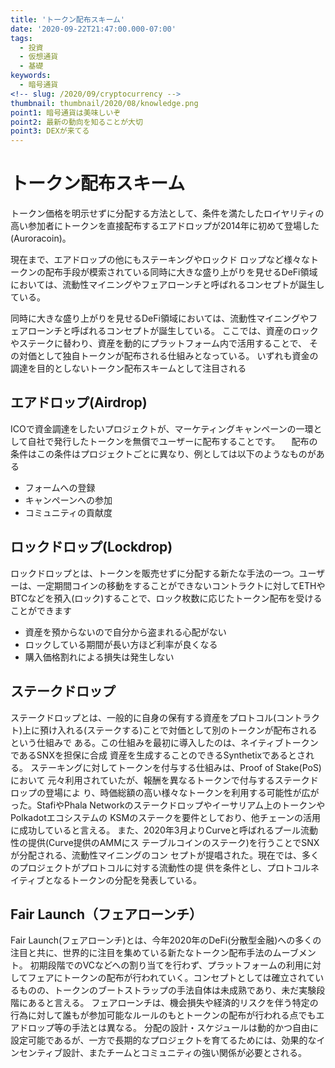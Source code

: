 ```yaml
---
title: 'トークン配布スキーム'
date: '2020-09-22T21:47:00.000-07:00'
tags:
  - 投資
  - 仮想通貨
  - 基礎
keywords:
  - 暗号通貨
<!-- slug: /2020/09/cryptocurrency -->
thumbnail: thumbnail/2020/08/knowledge.png
point1: 暗号通貨は美味しいぞ
point2: 最新の動向を知ることが大切
point3: DEXが来てる
---
```


# トークン配布スキーム
トークン価格を明示せずに分配する方法として、条件を満たしたロイヤリティの高い参加者にトークンを直接配布するエアドロップが2014年に初めて登場した(Auroracoin)。

現在まで、エアドロップの他にもステーキングやロックド
ロップなど様々なトークンの配布手段が模索されている同時に大きな盛り上がりを見せるDeFi領域においては、流動性マイニングやフェアローンチと呼ばれるコンセプトが誕生している。

同時に大きな盛り上がりを見せるDeFi領域においては、流動性マイニングやフェアローンチと呼ばれるコンセプトが誕生している。
ここでは、資産のロックやステークに替わり、資産を動的にプラットフォーム内で活用することで、
その対価として独自トークンが配布される仕組みとなっている。
いずれも資金の調達を目的としないトークン配布スキームとして注目される

## エアドロップ(Airdrop)
ICOで資金調達をしたいプロジェクトが、マーケティングキャンペーンの一環として自社で発行したトークンを無償でユーザーに配布することです。
　配布の条件はこの条件はプロジェクトごとに異なり、例としては以下のようなものがある
 - フォームへの登録
 - キャンペーンへの参加
 - コミュニティの貢献度
 
 ## ロックドロップ(Lockdrop)
 ロックドロップとは、トークンを販売せずに分配する新たな手法の一つ。ユーザーは、一定期間コインの移動をすることができないコントラクトに対してETHやBTCなどを預入(ロック)することで、ロック枚数に応じたトークン配布を受けることができます
- 資産を預からないので自分から盗まれる心配がない
- ロックしている期間が長い方ほど利率が良くなる
- 購入価格割れによる損失は発生しない

## ステークドロップ
ステークドロップとは、一般的に自身の保有する資産をプロトコル(コントラクト)上に預け入れる(ステークする)ことで対価として別のトークンが配布されるという仕組みで
ある。この仕組みを最初に導入したのは、ネイティブトークンであるSNXを担保に合成
資産を生成することのできるSynthetixであるとされる。
ステーキングに対してトークンを付与する仕組みは、Proof of Stake(PoS)において
元々利用されていたが、報酬を異なるトークンで付与するステークドロップの登場によ
り、時価総額の高い様々なトークンを利用する可能性が広がった。StafiやPhala
Networkのステークドロップやイーサリアム上のトークンやPolkadotエコシステムの
KSMのステークを要件としており、他チェーンの活用に成功していると言える。
また、2020年3月よりCurveと呼ばれるプール流動性の提供(Curve提供のAMMにス
テーブルコインのステーク)を行うことでSNXが分配される、流動性マイニングのコン
セプトが提唱された。現在では、多くのプロジェクトがプロトコルに対する流動性の提
供を条件とし、プロトコルネイティブとなるトークンの分配を発表している。

## Fair Launch（フェアローンチ）
Fair Launch(フェアローンチ)とは、今年2020年のDeFi(分散型金融)への多くの注目と共に、世界的に注目を集めている新たなトークン配布手法のムーブメント。
初期段階でのVCなどへの割り当てを行わず、プラットフォームの利用に対してフェアにトークンの配布が行われていく。コンセプトとしては確立されているものの、トークンのブートストラップの手法自体は未成熟であり、未だ実験段階にあると言える。
フェアローンチは、機会損失や経済的リスクを伴う特定の行為に対して誰もが参加可能なルールのもとトークンの配布が行われる点でもエアドロップ等の手法とは異なる。
分配の設計・スケジュールは動的かつ自由に設定可能であるが、一方で長期的なプロジェクトを育てるためには、効果的なインセンティブ設計、またチームとコミュニティの強い関係が必要とされる。